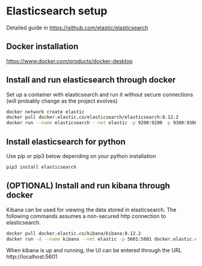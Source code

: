 # Elasticsearch setup

Detailed guide in https://github.com/elastic/elasticsearch

## Docker installation

https://www.docker.com/products/docker-desktop

## Install and run elasticsearch through docker
Set up a container with elasticsearch and run it without secure connections (will probably change as the project evolves)
``` bash
docker network create elastic
docker pull docker.elastic.co/elasticsearch/elasticsearch:8.12.2
docker run --name elasticsearch --net elastic -p 9200:9200 -p 9300:9300 -e "discovery.type=single-node" -e "xpack.security.enabled=false" -t docker.elastic.co/elasticsearch/elasticsearch:8.12.2
```

## Install elasticsearch for python

Use pip or pip3 below depending on your python installation
``` bash
pip3 install elasticsearch
```

## (OPTIONAL) Install and run kibana through docker
Kibana can be used for viewing the data stored in elasticsearch. The following commands assumes a non-secured http connection to elasticsearch.

``` bash
docker pull docker.elastic.co/kibana/kibana:8.12.2
docker run -d --name kibana --net elastic -p 5601:5601 docker.elastic.co/kibana/kibana:8.12.2
```
When kibana is up and running, the UI can be entered through the URL http://localhost:5601
